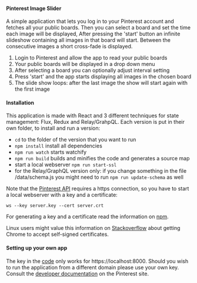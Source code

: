 #### Pinterest Image Slider

A simple application that lets you log in to your Pinterest account and fetches all your public boards. Then you can select a board and set the time each image will be displayed, After pressing the 'start' button an infinite slideshow containing all images in that board will start. Between the consecutive images a short cross-fade is displayed.

1. Login to Pinterest and allow the app to read your public boards
2. Your public boards will be displayed in a drop down menu
3. After selecting a board you can optionally adjust interval setting
4. Press 'start' and the app starts displaying all images in the chosen board
5. The slide show loops: after the last image the show will start again with the first image



#### Installation

This application is made with React and 3 different techniques for state management: Flux, Redux and Relay/GrahpQL. Each version is put in their own folder, to install and run a version:

 - `cd` to the folder of the version that you want to run
 - `npm install` install all dependencies
 - `npm run watch` starts watchify
 - `npm run build` builds and minifies the code and generates a source map
 - start a local webserver `npm run start-ssl`
 - for the Relay/GraphQL version only: if you change something in the file /data/schema.js you might need to run `npm run update-schema` as well

Note that the [Pinterest API](https://developers.pinterest.com/docs/getting-started/introduction/) requires a https connection, so you have to start a local webserver with a key and a certificate:

`ws --key server.key --cert server.crt`

For generating a key and a certificate read the information on [npm](https://www.npmjs.com/package/local-web-server).

Linux users might value this information on [Stackoverflow](http://stackoverflow.com/questions/7580508/getting-chrome-to-accept-self-signed-localhost-certificate) about getting Chrome to accept self-signed certificates.


#### Setting up your own app

The key in the [code](https://github.com/abudaan/pinterest-slider/blob/master/js/util/pdk_wrapper.js#L2) only works for https://localhost:8000. Should you wish to run the application from a different domain please use your own key. Consult the [developer documentation](https://developers.pinterest.com/docs/api/overview/) on the Pinterest site.